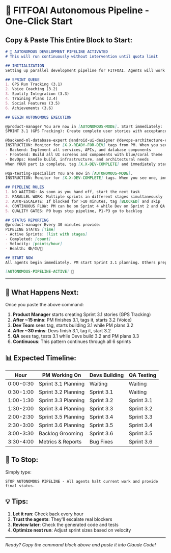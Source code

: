 # 🚀 FITFOAI Autonomous Pipeline - One-Click Start

## Copy & Paste This Entire Block to Start:

```markdown
# 🤖 AUTONOMOUS DEVELOPMENT PIPELINE ACTIVATED
# This will run continuously without intervention until quota limit

## INITIALIZATION
Setting up parallel development pipeline for FITFOAI. Agents will work autonomously in overlapping cycles. Each agent completes their phase and immediately moves to the next sprint while downstream agents process their output.

## SPRINT QUEUE
1. GPS Run Tracking (3.1)
2. Voice Coaching (3.2)  
3. Spotify Integration (3.3)
4. Training Plans (3.4)
5. Social Features (3.5)
6. Achievements (3.6)

## BEGIN AUTONOMOUS EXECUTION

@product-manager You are now in [AUTONOMOUS-MODE]. Start immediately:
SPRINT 3.1 (GPS Tracking): Create complete user stories with acceptance criteria for GPS run tracking feature. Include: location permissions, background tracking, accuracy requirements, battery optimization, and data persistence. Once complete, tag [3.1-READY-FOR-DEV] and IMMEDIATELY start planning Sprint 3.2 (Voice Coaching) without waiting. Continue this pattern through all 6 sprints.

@backend-ml-database-expert @android-ui-designer @devops-architecture-engineer You are now in [AUTONOMOUS-MODE]. 
INSTRUCTION: Monitor for [X.X-READY-FOR-DEV] tags from PM. When you see one:
- Backend: Implement all services, APIs, and database components
- Frontend: Build all UI screens and components with blue/coral theme  
- DevOps: Handle build, infrastructure, and architectural needs
When YOUR part is complete, tag [X.X-DEV-COMPLETE] and immediately start the next sprint that PM has tagged as ready. Work in parallel, don't wait for each other.

@qa-testing-specialist You are now in [AUTONOMOUS-MODE].
INSTRUCTION: Monitor for [X.X-DEV-COMPLETE] tags. When you see one, immediately begin comprehensive testing: unit tests, integration tests, UI tests, performance validation. Tag [X.X-TESTED] when complete and move to next available sprint. Document bugs with [BUG-PX] priority tags but don't block the pipeline unless P0.

## PIPELINE RULES
1. NO WAITING: As soon as you hand off, start the next task
2. PARALLEL WORK: Multiple sprints in different stages simultaneously  
3. AUTO-ESCALATE: If blocked for >10 minutes, tag [BLOCKED] and skip
4. CONTINUOUS FLOW: PM can be on Sprint 4 while Dev on Sprint 2 and QA on Sprint 1
5. QUALITY GATES: P0 bugs stop pipeline, P1-P3 go to backlog

## STATUS REPORTING
@product-manager Every 30 minutes provide:
PIPELINE STATUS [Time]
- Active Sprints: [list with stages]
- Completed: [count]
- Velocity: [points/hour]
- Health: 🟢/🟡/🔴

## START NOW
All agents begin immediately. PM start Sprint 3.1 planning. Others prepare to receive work. Execute continuously without further instruction.

[AUTONOMOUS-PIPELINE-ACTIVE] 🚀
```

---

## 🎯 What Happens Next:

Once you paste the above command:

1. **Product Manager** starts creating Sprint 3.1 stories (GPS Tracking)
2. **After ~15 mins**: PM finishes 3.1, tags it, starts 3.2 (Voice) 
3. **Dev Team** sees tag, starts building 3.1 while PM plans 3.2
4. **After ~30 mins**: Devs finish 3.1, tag it, start 3.2
5. **QA** sees tag, tests 3.1 while Devs build 3.2 and PM plans 3.3
6. **Continuous**: This pattern continues through all 6 sprints

## 📊 Expected Timeline:

| Hour | PM Working On | Devs Building | QA Testing |
|------|--------------|---------------|------------|
| 0:00-0:30 | Sprint 3.1 Planning | Waiting | Waiting |
| 0:30-1:00 | Sprint 3.2 Planning | Sprint 3.1 | Waiting |
| 1:00-1:30 | Sprint 3.3 Planning | Sprint 3.2 | Sprint 3.1 |
| 1:30-2:00 | Sprint 3.4 Planning | Sprint 3.3 | Sprint 3.2 |
| 2:00-2:30 | Sprint 3.5 Planning | Sprint 3.4 | Sprint 3.3 |
| 2:30-3:00 | Sprint 3.6 Planning | Sprint 3.5 | Sprint 3.4 |
| 3:00-3:30 | Backlog Grooming | Sprint 3.6 | Sprint 3.5 |
| 3:30-4:00 | Metrics & Reports | Bug Fixes | Sprint 3.6 |

## 🛑 To Stop:

Simply type:
```
STOP AUTONOMOUS PIPELINE - All agents halt current work and provide final status.
```

## 💡 Tips:

1. **Let it run**: Check back every hour
2. **Trust the agents**: They'll escalate real blockers
3. **Review later**: Check the generated code and tests
4. **Optimize next run**: Adjust sprint sizes based on velocity

---

*Ready? Copy the command block above and paste it into Claude Code!*